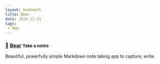 ```yaml
---
layout: bookmark
title: Bear
date: 2024-12-21
tags: 
 - App
---
```


### 🐻 [Bear](https://bear.app) <small class="superscript">Take a notes</small>

Beautiful, powerfully simple Markdown note taking app to capture, write.